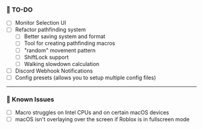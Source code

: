 ### 📝 TO-DO
- [ ] Monitor Selection UI
- [ ] Refactor pathfinding system
    - [ ] Better saving system and format
    - [ ] Tool for creating pathfinding macros
    - [ ] "random" movement pattern
    - [ ] ShiftLock support
    - [ ] Walking slowdown calculation
- [ ] Discord Webhook Notifications
- [ ] Config presets (allows you to setup multiple config files)

---

### 🚩 Known Issues
- [ ] Macro struggles on Intel CPUs and on certain macOS devices
- [ ] macOS isn't overlaying over the screen if Roblox is in fullscreen mode